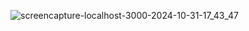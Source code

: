 ![screencapture-localhost-3000-2024-10-31-17_43_47](https://github.com/user-attachments/assets/d1564652-64dd-4aad-b431-34e8ffc3a764)
